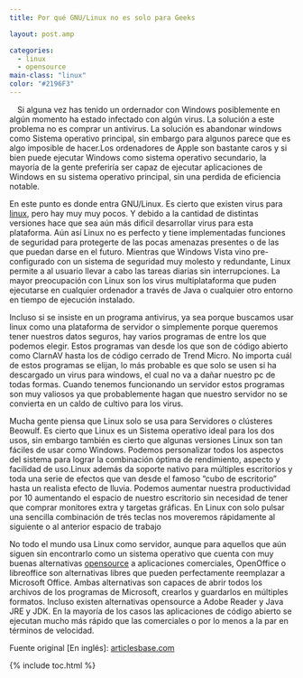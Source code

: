 ```yaml
---
title: Por qué GNU/Linux no es solo para Geeks

layout: post.amp

categories:
  - linux
  - opensource
main-class: "linux"
color: "#2196F3"
---
```

<div class="separator" style="clear: both; text-align: center;">
<a href="/assets/img/2013/07/iconoAndroid.png" imageanchor="1" style="clear:left; float:left;margin-right:1em; margin-bottom:1em"><amp-img layout="responsive" border="0" src="" id="logo" name="so" class="icono" /></a>
</div>

Si alguna vez has tenido un ordernador con Windows posiblemente en algún momento ha estado infectado con algún virus. La solución a este problema no es comprar un antivirus. La solución es abandonar windows como Sistema operativo principal, sin embargo para algunos parece que es algo imposible de hacer.Los ordenadores de Apple son bastante caros y si bien puede ejecutar Windows como sistema operativo secundario, la mayoría de la gente preferiría ser capaz de ejecutar aplicaciones de Windows en su sistema operativo principal, sin una perdida de eficiencia notable.

En este punto es donde entra GNU/Linux. Es cierto que existen virus para [linux][1], pero hay muy muy pocos. Y debido a la cantidad de distintas versiones hace que sea aún más dificil desarrollar virus para esta plataforma. Aún así Linux no es perfecto y tiene implementadas funciones de seguridad para protegerte de las pocas amenazas presentes o de las que puedan darse en el futuro. Mientras que Windows Vista vino pre-configurado con un sistema de seguridad muy molesto y redundante, Linux permite a al usuario llevar a cabo las tareas diarias sin interrupciones. La mayor preocupación con Linux son los virus multiplataforma que puden ejecutarse en cualquier ordenador a través de Java o cualquier otro entorno en tiempo de ejecución instalado.


<!--ad-->

Incluso si se insiste en un programa antivirus, ya sea porque buscamos usar linux como una plataforma de servidor o simplemente porque queremos tener nuestros datos seguros, hay varios programas de entre los que podemos elegir. Estos programas van desde los que son de código abierto como ClarnAV hasta los de código cerrado de Trend Micro. No importa cuál de estos programas se elijan, lo más probable es que solo se usen si ha descargado un virus para windows, el cual no va a dañar nuestro pc de todas formas. Cuando tenemos funcionando un servidor estos programas son muy valiosos ya que probablemente hagan que nuestro servidor no se convierta en un caldo de cultivo para los virus.

Mucha gente piensa que Linux solo se usa para Servidores o clústeres Beowulf. Es cierto que Linux es un Sistema operativo ideal para los dos usos, sin embargo también es cierto que algunas versiones Linux son tan fáciles de usar como Windows. Podemos personalizar todos los aspectos del sistema para lograr la combinación óptima de rendimiento, aspecto y facilidad de uso.Linux además da soporte nativo para múltiples escritorios y toda una serie de efectos que van desde el famoso &#8220;cubo de escritorio&#8221; hasta un realista efecto de lluvia. Podemos aumentar nuestra productividad por 10 aumentando el espacio de nuestro escritorio sin necesidad de tener que comprar monitores extra y targetas gráficas. En Linux con solo pulsar una sencilla combinación de trés teclas nos moveremos rápidamente al siguiente o al anterior espacio de trabajo

No todo el mundo usa Linux como servidor, aunque para aquellos que aún siguen sin encontrarlo como un sistema operativo que cuenta con muy buenas alternativas [opensource][2] a aplicaciones comerciales, OpenOffice o libreoffice son alternativas libres que pueden perfectamente reemplazar a Microsoft Office. Ambas alternativas son capaces de abrir todos los archivos de los programas de Microsoft, crearlos y guardarlos en múltiples formatos. Incluso existen alternativas opensource a Adobe Reader y Java JRE y JDK. En la mayoría de los casos las aplicaciones de código abierto se ejecutan mucho más rápido que las comerciales o por lo menos a la par en términos de velocidad.

Fuente original [En inglés]: <a target="_blank" href="http://www.articlesbase.com/software-articles/why-linux-isnt-only-for-geeks-5387056.html">articlesbase.com</a>



 [1]: /label/linux
 [2]: /label/opensource

{% include toc.html %}
